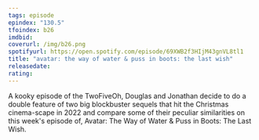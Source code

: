 ```yaml
---
tags: episode
epindex: "130.5"
tfoindex: b26
imdbid: 
coverurl: /img/b26.png
spotifyurl: https://open.spotify.com/episode/69XWB2f3HIjM43gnVL8tl1
title: "avatar: the way of water & puss in boots: the last wish"
releasedate: 
rating:
---
```


A kooky episode of the TwoFiveOh, Douglas and Jonathan decide to do a double feature of two big blockbuster sequels that hit the Christmas cinema-scape in 2022 and compare some of their peculiar similarities on this week's episode of, Avatar: The Way of Water & Puss in Boots: The Last Wish.